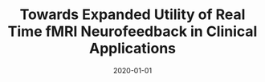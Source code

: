 ---
title: "Towards Expanded Utility of Real Time fMRI Neurofeedback in Clinical Applications"
date: 2020-01-01
authors_string: Gonzalez-Castillo J, Ramot M, Momenan R
authors:
   - Gonzalez-Castillo J
   - Ramot M
   - Momenan R
author_ids:
   - javier_gonzalez-castillo
journal: 'Frontiers in Human Neuroscience'
volume: 
issue: 
pages: 
book_title: ''
publisher: ''
abstract: ''
project_id: 
paper_url: 
doi: 
data_loc: ''
code_loc: ''
file: '/assets/publications//assets/publications/'
file_name: '/assets/publications/'
type: journal_article
pub_str: ' (2020) Frontiers in Human Neuroscience '
layout: publication 
---